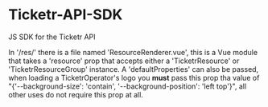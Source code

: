 # Ticketr-API-SDK
 JS SDK for the Ticketr API

 In '/res/' there is a file named 'ResourceRenderer.vue', this is a Vue module that takes a 'resource' prop that accepts either a 'TicketrResource' or 'TicketrResourceGroup' instance. A 'defaultProperties' can also be passed, when loading a TicketrOperator's logo you **must** pass this prop tha value of "{'--background-size': 'contain', '--background-position': 'left top'}", all other uses do not require this prop at all.